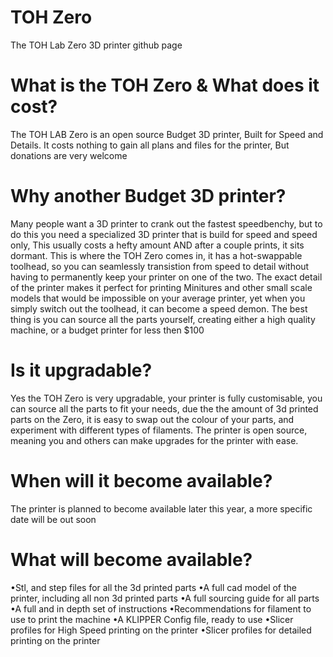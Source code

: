 # TOH Zero
The TOH Lab Zero 3D printer github page



# What is the TOH Zero & What does it cost?
The TOH LAB Zero is an open source Budget 3D printer, Built for Speed and Details. It costs nothing to gain all plans and files for the printer, But donations are very welcome



# Why another Budget 3D printer?
Many people want a 3D printer to crank out the fastest speedbenchy, but to do this you need a specialized 3D printer that is build for speed and speed only, This usually costs a hefty amount AND after a couple prints, it sits dormant. This is where the TOH Zero comes in, it has a hot-swappable toolhead, so you can seamlessly transistion from speed to detail without having to permanently keep your printer on one of the two. The exact detail of the printer makes it perfect for printing Minitures and other small scale models that would be impossible on your average printer, yet when you simply switch out the toolhead, it can become a speed demon. The best thing is you can source all the parts yourself, creating either a high quality machine, or a budget printer for less then $100



# Is it upgradable?
Yes the TOH Zero is very upgradable, your printer is fully customisable, you can source all the parts to fit your needs, due the the amount of 3d printed parts on the Zero, it is easy to swap out the colour of your parts, and experiment with different types of filaments. The printer is open source, meaning you and others can make upgrades for the printer with ease.



# When will it become available?
The printer is planned to become available later this year, a more specific date will be out soon 



# What will become available?
•Stl, and step files for all the 3d printed parts
•A full cad model of the printer, including all non 3d printed parts
•A full sourcing guide for all parts
•A full and in depth set of instructions 
•Recommendations for filament to use to print the machine
•A KLIPPER Config file, ready to use
•Slicer profiles for High Speed printing on the printer
•Slicer profiles for detailed printing on the printer

